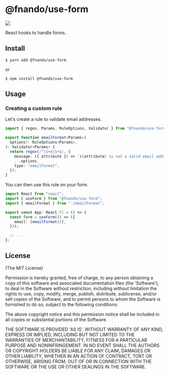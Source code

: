 # @fnando/use-form

[![](https://github.com/fnando/use-form/workflows/tests/badge.svg)](https://github.com/fnando/use-form/actions?query=workflow%3Atests)

React hooks to handle forms.

## Install

```console
$ yarn add @fnando/use-form
```

or

```console
$ npm install @fnando/use-form
```

## Usage

### Creating a custom rule

Let's create a rule to validate email addresses.

```ts
import { regex, Params, RuleOptions, Validator } from "@fnando/use-form";

export function emailFormat<Params>(
  options?: RuleOptions<Params>,
): Validator<Params> {
  return regex(/^\S+@\S+$/, {
    message: ({ attribute }) => `${attribute} is not a valid email address`,
    ...options,
    type: "emailFormat",
  });
}
```

You can then use this rule on your form.

```ts
import React from "react";
import { useForm } from "@fnando/use-form";
import { emailFormat } from "./emailFormat";

export const App: React.FC = () => {
  const form = useForm(() => ({
    email: [emailFormat()],
  }));

  // ...
};
```

## License

(The MIT License)

Permission is hereby granted, free of charge, to any person obtaining a copy of
this software and associated documentation files (the 'Software'), to deal in
the Software without restriction, including without limitation the rights to
use, copy, modify, merge, publish, distribute, sublicense, and/or sell copies of
the Software, and to permit persons to whom the Software is furnished to do so,
subject to the following conditions:

The above copyright notice and this permission notice shall be included in all
copies or substantial portions of the Software.

THE SOFTWARE IS PROVIDED 'AS IS', WITHOUT WARRANTY OF ANY KIND, EXPRESS OR
IMPLIED, INCLUDING BUT NOT LIMITED TO THE WARRANTIES OF MERCHANTABILITY, FITNESS
FOR A PARTICULAR PURPOSE AND NONINFRINGEMENT. IN NO EVENT SHALL THE AUTHORS OR
COPYRIGHT HOLDERS BE LIABLE FOR ANY CLAIM, DAMAGES OR OTHER LIABILITY, WHETHER
IN AN ACTION OF CONTRACT, TORT OR OTHERWISE, ARISING FROM, OUT OF OR IN
CONNECTION WITH THE SOFTWARE OR THE USE OR OTHER DEALINGS IN THE SOFTWARE.
